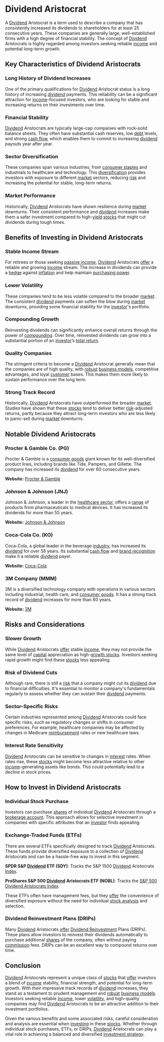 # Dividend Aristocrat

A [Dividend](../d/dividend.md) Aristocrat is a term used to describe a company that has consistently increased its dividends to shareholders for at least 25 consecutive years. These companies are generally large, well-established firms with a high degree of financial stability. The concept of [Dividend](../d/dividend.md) Aristocrats is highly regarded among investors seeking reliable [income](../i/income.md) and potential long-term growth.

## Key Characteristics of Dividend Aristocrats

### Long History of Dividend Increases
One of the primary qualifications for [Dividend](../d/dividend.md) Aristocrat status is a long history of increasing [dividend](../d/dividend.md) payments. This reliability can be a significant attraction for [income](../i/income.md)-focused investors, who are looking for stable and increasing returns on their investments over time.

### Financial Stability
[Dividend](../d/dividend.md) Aristocrats are typically large-cap companies with rock-solid balance sheets. They often have substantial cash reserves, low [debt](../d/debt.md) levels, and strong [cash flow](../c/cash_flow.md), which enables them to commit to increasing [dividend](../d/dividend.md) payouts year after year.

### Sector Diversification
These companies span various industries, from [consumer staples](../c/consumer_staples.md) and industrials to healthcare and technology. This [diversification](../d/diversification.md) provides investors with exposure to different [market](../m/market.md) sectors, reducing [risk](../r/risk.md) and increasing the potential for stable, long-term returns.

### Market Performance
Historically, [Dividend](../d/dividend.md) Aristocrats have shown resilience during [market](../m/market.md) downturns. Their consistent performance and [dividend](../d/dividend.md) increases make them a safer investment compared to high-[yield](../y/yield.md) [stocks](../s/stock.md) that might cut dividends during tough times.

## Benefits of Investing in Dividend Aristocrats

### Stable Income Stream
For retirees or those seeking [passive income](../p/passive_income.md), [Dividend](../d/dividend.md) Aristocrats [offer](../o/offer.md) a reliable and growing [income](../i/income.md) stream. The increase in dividends can provide a [hedge](../h/hedge.md) against [inflation](../i/inflation.md) and help maintain [purchasing power](../p/purchasing_power.md).

### Lower Volatility
These companies tend to be less volatile compared to the broader [market](../m/market.md). The consistent [dividend](../d/dividend.md) payments can soften the blow during [market](../m/market.md) downturns, providing some financial stability for the [investor](../i/investor.md)'s portfolio.

### Compounding Growth
Reinvesting dividends can significantly enhance overall returns through the power of [compounding](../c/compounding.md). Over time, reinvested dividends can grow into a substantial portion of an [investor](../i/investor.md)’s [total return](../t/total_return.md).

### Quality Companies
The stringent criteria to become a [Dividend](../d/dividend.md) Aristocrat generally mean that the companies are of high quality, with [robust](../r/robust.md) [business models](../b/business_models.md), competitive advantages, and loyal [customer](../c/customer.md) bases. This makes them more likely to sustain performance over the long term.

### Strong Track Record
Historically, [Dividend](../d/dividend.md) Aristocrats have outperformed the broader [market](../m/market.md). Studies have shown that these [stocks](../s/stock.md) tend to deliver better [risk](../r/risk.md)-adjusted returns, partly because they attract long-term investors who are less likely to panic-sell during [market](../m/market.md) downturns.

## Notable Dividend Aristocrats

### Procter & Gamble Co. (PG)
Procter & Gamble is a [consumer goods](../c/consumer_goods.md) giant known for its well-diversified product lines, including brands like Tide, Pampers, and Gillette. The company has increased its [dividend](../d/dividend.md) for over 60 consecutive years.

**Website:** [Procter & Gamble](https://us.pg.com/)

### Johnson & Johnson (JNJ)
Johnson & Johnson, a leader in the [healthcare sector](../h/healthcare_sector.md), offers a [range](../r/range.md) of products from pharmaceuticals to medical devices. It has increased its dividends for more than 55 years.

**Website:** [Johnson & Johnson](https://www.jnj.com/)

### Coca-Cola Co. (KO)
Coca-Cola, a global leader in the beverage [industry](../i/industry.md), has increased its [dividend](../d/dividend.md) for over 58 years. Its substantial [cash flow](../c/cash_flow.md) and [brand recognition](../b/brand_recognition.md) make it a reliable [dividend](../d/dividend.md) payer.

**Website:** [Coca-Cola](https://www.coca-colacompany.com/)

### 3M Company (MMM)
3M is a diversified technology company with operations in various sectors including industrial, health care, and [consumer goods](../c/consumer_goods.md). It has a strong track record of [dividend](../d/dividend.md) increases for more than 60 years.

**Website:** [3M](https://www.3m.com/)

## Risks and Considerations

### Slower Growth
While [Dividend](../d/dividend.md) Aristocrats [offer](../o/offer.md) stable [income](../i/income.md), they may not provide the same level of [capital](../c/capital.md) appreciation as high-[growth stocks](../g/growth_stocks.md). Investors seeking rapid growth might find these [stocks](../s/stock.md) less appealing.

### Risk of Dividend Cuts
Although rare, there is still a [risk](../r/risk.md) that a company might cut its [dividend](../d/dividend.md) due to financial difficulties. It's essential to monitor a company's fundamentals regularly to assess whether they can sustain their [dividend](../d/dividend.md) payments.

### Sector-Specific Risks
Certain industries represented among [Dividend](../d/dividend.md) Aristocrats could face specific risks, such as regulatory changes or shifts in consumer preferences. For example, healthcare companies may be affected by changes in Medicare [reimbursement](../r/reimbursement.md) rates or new healthcare laws.

### Interest Rate Sensitivity
[Dividend](../d/dividend.md) Aristocrats can be sensitive to changes in [interest](../i/interest.md) rates. When rates rise, these [stocks](../s/stock.md) might become less attractive relative to other [income](../i/income.md)-generating assets like bonds. This could potentially lead to a decline in stock prices.

## How to Invest in Dividend Aristocrats

### Individual Stock Purchase
Investors can purchase [shares](../s/shares.md) of individual [Dividend](../d/dividend.md) Aristocrats through a [brokerage account](../b/brokerage_account.md). This approach allows for selective investment in companies with specific attributes that an [investor](../i/investor.md) finds appealing.

### Exchange-Traded Funds (ETFs)
There are several ETFs specifically designed to track [Dividend](../d/dividend.md) Aristocrats. These funds provide diversified exposure to a collection of [Dividend](../d/dividend.md) Aristocrats and can be a hassle-free way to invest in this segment.

**SPDR S&P [Dividend](../d/dividend.md) ETF (SDY)**: Tracks the S&P 1500 [Dividend](../d/dividend.md) Aristocrats [Index](../i/index_instrument.md).

**ProShares S&P 500 [Dividend](../d/dividend.md) Aristocrats ETF (NOBL)**: Tracks the [S&P 500 Dividend Aristocrats Index](../s/s&p_500_dividend_aristocrats_index.md).

These ETFs often have management fees, but they [offer](../o/offer.md) the convenience of diversified exposure without the need for individual [stock analysis](../s/stock_analysis.md) and selection.

### Dividend Reinvestment Plans (DRIPs)
Many [Dividend](../d/dividend.md) Aristocrats [offer](../o/offer.md) [Dividend Reinvestment](../d/dividend_reinvestment.md) Plans (DRIPs). These plans allow investors to reinvest their dividends automatically to purchase additional [shares](../s/shares.md) of the company, often without paying [commission](../c/commission.md) fees. DRIPs can be an excellent way to compound returns over time.

## Conclusion

[Dividend](../d/dividend.md) Aristocrats represent a unique class of [stocks](../s/stock.md) that [offer](../o/offer.md) investors a blend of [income](../i/income.md) stability, financial strength, and potential for long-term growth. With their impressive track records of [dividend](../d/dividend.md) increases, they stand as a testament to prudent management and [robust](../r/robust.md) [business models](../b/business_models.md). Investors seeking reliable [income](../i/income.md), lower [volatility](../v/volatility.md), and high-quality companies may find [Dividend](../d/dividend.md) Aristocrats to be an attractive addition to their investment portfolios.

Given the various benefits and some associated risks, careful consideration and analysis are essential when [investing](../i/investing.md) in these [stocks](../s/stock.md). Whether through individual stock purchases, ETFs, or DRIPs, [Dividend](../d/dividend.md) Aristocrats can play a vital role in achieving a balanced and diversified [investment strategy](../i/investment_strategy.md).